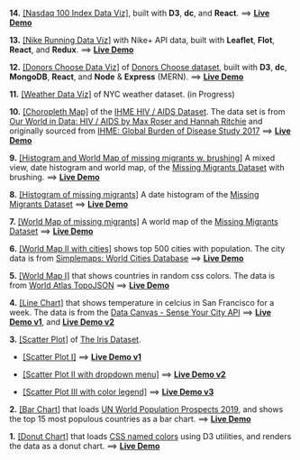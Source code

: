 **14.** [[Nasdaq 100 Index Data Viz]](https://github.com/whoinlee/nasdaq100_dataVizReactD3), built with **D3**, **dc**, and **React**.
==> [**Live Demo**](http://www.whoin.net/2017/02/nasdaq100/)

**13.** [[Nike Running Data Viz]](https://github.com/whoinlee/nikeRunning_dataVizReactRedux) with Nike+ API data, built with **Leaflet**, **Flot**, **React**, and **Redux**.
==> [**Live Demo**](http://www.whoin.net/2017/04/nikeRunning/#/)

**12.** [[Donors Choose Data Viz]](https://github.com/whoinlee/donorsChoose_dataVizMERN) of [Donors Choose dataset](https://www.donorschoose.org/), built with **D3**, **dc**, **MongoDB**, **React**, and **Node** & **Express** (MERN).
==> [**Live Demo**](http://www.whoin.net/2017/05/donorsChoose/)

**11.** [[Weather Data Viz]](https://github.com/whoinlee/weather_dataVizReactD3) of NYC weather dataset. (in Progress)

**10.** [[Choropleth Map]](https://github.com/whoinlee/HIV_dataVizReactD3) of the [IHME HIV / AIDS Dataset](https://gist.githubusercontent.com/whoinlee/1bfd682d588b2f40aa5f7d6f9a0721a8/raw/share-of-population-infected-with-hiv-ihme.csv). The data set is from [Our World in Data: HIV / AIDS by Max Roser and Hannah Ritchie](https://ourworldindata.org/hiv-aids) and originally sourced from [IHME: Global Burden of Disease Study 2017](http://ghdx.healthdata.org/gbd-results-tool)
==> [**Live Demo**](https://distracted-meninsky-ce7470.netlify.app/)

**9.** [[Histogram and World Map of missing migrants w. brushing]](https://github.com/whoinlee/dataViz_ReactD3/tree/histo-worldmap-brushing)
A mixed view, date histogram and world map, of the [Missing Migrants Dataset](https://gist.githubusercontent.com/curran/a9656d711a8ad31d812b8f9963ac441c/raw/MissingMigrants-Global-2019-10-08T09-47-14-subset.csv) with brushing.
==> [**Live Demo**](https://dreamy-agnesi-b2acb6.netlify.app/)

**8.** [[Histogram of missing migrants]](https://github.com/whoinlee/dataViz_ReactD3/tree/histogram)
A date histogram of the [Missing Migrants Dataset](https://gist.githubusercontent.com/curran/a9656d711a8ad31d812b8f9963ac441c/raw/MissingMigrants-Global-2019-10-08T09-47-14-subset.csv)
==> [**Live Demo**](https://quirky-mcclintock-2e928b.netlify.app/)

**7.** [[World Map of missing migrants]](https://github.com/whoinlee/dataViz_ReactD3/tree/worldmap-missing-migrants)
A world map of the [Missing Migrants Dataset](https://gist.githubusercontent.com/whoinlee/9635d30312c4523fcbe1eab8bea69cb3/raw/MissingMigrants-Global-2019-10-08T09-47-14.csv)
==> [**Live Demo**](https://quirky-noyce-710d2f.netlify.app/)

**6.** [[World Map II with cities]](https://github.com/whoinlee/dataViz_ReactD3/tree/worldmap-with-cities) shows top 500 cities with population. The city data is from [Simplemaps: World Cities Database](https://gist.githubusercontent.com/whoinlee/b510612c3891dc50fca48abe7768d58c/raw/worldcities_clean.csv)
==> [**Live Demo**](https://hopeful-curie-a04923.netlify.app/)

**5.** [[World Map I]](https://github.com/whoinlee/dataViz_ReactD3/tree/worldmap) that shows countries in random css colors. The data is from [World Atlas TopoJSON](https://github.com/topojson/world-atlas)
==> [**Live Demo**](https://hopeful-clarke-05c8c7.netlify.app/)

**4.** [[Line Chart]](https://github.com/whoinlee/dataViz_ReactD3/tree/linechart) that shows temperature in celcius in San Francisco for a week. The data is from the [Data Canvas - Sense Your City API](http://grayarea.org/initiative/data-canvas-sense-your-city)
==> [**Live Demo v1**](https://elegant-tereshkova-5816aa.netlify.app/), and
[**Live Demo v2**](https://fervent-chandrasekhar-695ff0.netlify.app/)

**3.** [[Scatter Plot]](https://github.com/whoinlee/dataViz_ReactD3/tree/scatterplot-with-color) of [The Iris Dataset](https://gist.githubusercontent.com/whoinlee/90f6546b4b83d053c37d67aeaca66c78/raw/iris.csv).

- [[Scatter Plot I]](https://github.com/whoinlee/dataViz_ReactD3/tree/scatterplot) ==> [**Live Demo v1**](https://quizzical-payne-ff65d9.netlify.app/)

- [ [Scatter Plot II with dropdown menu]](https://github.com/whoinlee/dataViz_ReactD3/tree/scatterplot-with-menu) ==> [**Live Demo v2**](https://cranky-galileo-563f07.netlify.app/)

- [ [Scatter Plot III with color legend]](https://github.com/whoinlee/dataViz_ReactD3/tree/scatterplot-with-color) ==> [**Live Demo v3**](https://fervent-colden-b2f935.netlify.app/)

**2.** [[Bar Chart]](https://github.com/whoinlee/dataViz_ReactD3/tree/barchart) that loads [UN World Population Prospects 2019](https://gist.githubusercontent.com/whoinlee/c1edf502cd2c7918ada32c63d43870f8/raw/UN_Population_2019.csv), and shows the top 15 most populous countries as a bar chart.
==> [**Live Demo**](https://sleepy-noyce-4e501a.netlify.app/)

**1.** [[Donut Chart]](https://github.com/whoinlee/dataViz_ReactD3/tree/donutchart) that loads [CSS named colors](https://gist.githubusercontent.com/whoinlee/3000d2a926de7fb1697ba1fd5500af8e/raw/cssNamedColors.csv) using D3 utilities, and renders the data as a donut chart.
==> [**Live Demo**](https://modest-easley-dbd404.netlify.app/)
